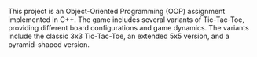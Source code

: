 This project is an Object-Oriented Programming (OOP) assignment implemented in C++. The game includes several variants of Tic-Tac-Toe, providing different board configurations and game dynamics. The variants include the classic 3x3 Tic-Tac-Toe, an extended 5x5 version, and a pyramid-shaped version.
